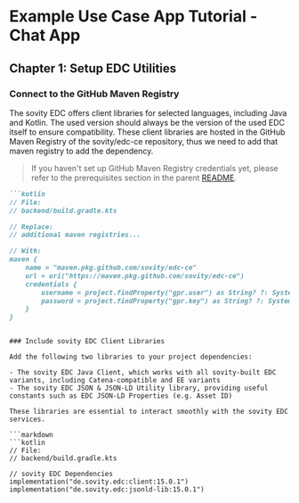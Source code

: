 # Example Use Case App Tutorial - Chat App

## Chapter 1: Setup EDC Utilities

### Connect to the GitHub Maven Registry

The sovity EDC offers client libraries for selected languages, including Java and Kotlin. The used version should always be the version of the used EDC itself to ensure compatibility. These client libraries are hosted in the GitHub Maven Registry of the sovity/edc-ce repository, thus we need to add that maven registry to add the dependency.

> If you haven't set up GitHub Maven Registry credentials yet, please refer to the prerequisites section in the parent [README](../README.md).

```markdown
```kotlin
// File:
// backend/build.gradle.kts

// Replace:
// additional maven registries...

// With:
maven {
    name = "maven.pkg.github.com/sovity/edc-ce"
    url = uri("https://maven.pkg.github.com/sovity/edc-ce")
    credentials {
        username = project.findProperty("gpr.user") as String? ?: System.getenv("GPR_USER")
        password = project.findProperty("gpr.key") as String? ?: System.getenv("GPR_KEY")
    }
}
```
```

### Include sovity EDC Client Libraries

Add the following two libraries to your project dependencies:

- The sovity EDC Java Client, which works with all sovity-built EDC variants, including Catena-compatible and EE variants
- The sovity EDC JSON & JSON-LD Utility library, providing useful constants such as EDC JSON-LD Properties (e.g. Asset ID)

These libraries are essential to interact smoothly with the sovity EDC services.

```markdown
```kotlin
// File:
// backend/build.gradle.kts

// sovity EDC Dependencies
implementation("de.sovity.edc:client:15.0.1")
implementation("de.sovity.edc:jsonld-lib:15.0.1")
```
```

